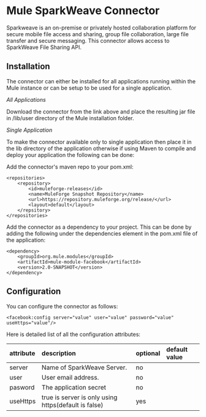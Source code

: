 Mule SparkWeave Connector
=========================

Sparkweave is an on-premise or privately hosted collaboration platform for secure mobile file access and sharing, group file collaboration, large file transfer and secure messaging. This connector allows access to SparkWeave File Sharing API.

Installation
------------

The connector can either be installed for all applications running within the Mule instance or can be setup to be used
for a single application.

*All Applications*

Download the connector from the link above and place the resulting jar file in
/lib/user directory of the Mule installation folder.

*Single Application*

To make the connector available only to single application then place it in the
lib directory of the application otherwise if using Maven to compile and deploy
your application the following can be done:

Add the connector's maven repo to your pom.xml:

    <repositories>
        <repository>
            <id>muleforge-releases</id>
            <name>MuleForge Snapshot Repository</name>
            <url>https://repository.muleforge.org/release/</url>
            <layout>default</layout>
        </repsitory>
    </repositories>

Add the connector as a dependency to your project. This can be done by adding
the following under the dependencies element in the pom.xml file of the
application:

    <dependency>
        <groupId>org.mule.modules</groupId>
        <artifactId>mule-module-facebook</artifactId>
        <version>2.0-SNAPSHOT</version>
    </dependency>

Configuration
-------------

You can configure the connector as follows:

    <facebook:config server="value" user="value" password="value" useHttps="value"/>

Here is detailed list of all the configuration attributes:

| attribute | description | optional | default value |
|:-----------|:-----------|:---------|:--------------|
|server| Name of SparkWeave Server.|no||
|user| User email address.|no|
|pasword|The application secret|no|
|useHttps| true is server is only using https(default is false)|yes|




